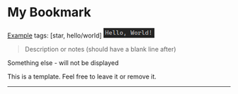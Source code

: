 # My Bookmark

[Example](https://example.com)
tags: [star, hello/world]
![preview](assets/Pasted%20image%2020241128032317.png)

> Description or notes (should have a blank line after)

Something else - will not be displayed

This is a template. Feel free to leave it or remove it.

---
